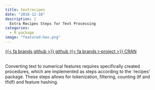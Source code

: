 ```yaml
---
title: textrecipes
date: "2018-12-18"
description: |
  Extra Recipes Steps for Text Processing
categories:
  - R package
image: "featured-hex.png"
---
```






<div class="project-buttons">
<a href="https://github.com/EmilHvitfeldt/textrecipes">
  {{< fa brands github >}} github
</a>
<a href="https://CRAN.R-project.org/package=textrecipes">
  {{< fa brands r-project >}} CRAN
</a>
</div>
<br>

Converting text to numerical features requires specifically created procedures, which are implemented as steps according to the 'recipes' package. These steps allows for tokenization, filtering, counting (tf and tfidf) and feature hashing.
